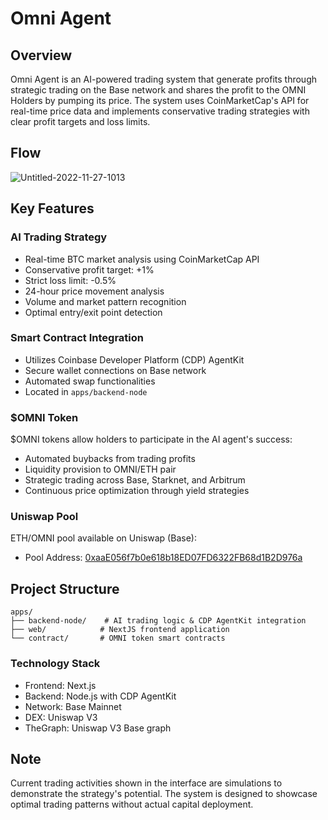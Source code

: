 # Omni Agent

## Overview

Omni Agent is an AI-powered trading system that generate profits through strategic trading on the Base network and shares the profit to the OMNI Holders by pumping its price. The system uses CoinMarketCap's API for real-time price data and implements conservative trading strategies with clear profit targets and loss limits.

## Flow

![Untitled-2022-11-27-1013](https://github.com/user-attachments/assets/b505ed25-91dc-4ed4-8e54-bbeeab05c233)


## Key Features

### AI Trading Strategy

- Real-time BTC market analysis using CoinMarketCap API
- Conservative profit target: +1%
- Strict loss limit: -0.5%
- 24-hour price movement analysis
- Volume and market pattern recognition
- Optimal entry/exit point detection

### Smart Contract Integration

- Utilizes Coinbase Developer Platform (CDP) AgentKit
- Secure wallet connections on Base network
- Automated swap functionalities
- Located in `apps/backend-node`

### $OMNI Token

$OMNI tokens allow holders to participate in the AI agent's success:

- Automated buybacks from trading profits
- Liquidity provision to OMNI/ETH pair
- Strategic trading across Base, Starknet, and Arbitrum
- Continuous price optimization through yield strategies

### Uniswap Pool

ETH/OMNI pool available on Uniswap (Base):

- Pool Address: [0xaaE056f7b0e618b18ED07FD6322FB68d1B2D976a](https://app.uniswap.org/explore/pools/base/0xaaE056f7b0e618b18ED07FD6322FB68d1B2D976a)

## Project Structure

```
apps/
├── backend-node/    # AI trading logic & CDP AgentKit integration
├── web/            # NextJS frontend application
└── contract/       # OMNI token smart contracts
```

### Technology Stack

- Frontend: Next.js
- Backend: Node.js with CDP AgentKit
- Network: Base Mainnet
- DEX: Uniswap V3
- TheGraph: Uniswap V3 Base graph
## Note

Current trading activities shown in the interface are simulations to demonstrate the strategy's potential. The system is designed to showcase optimal trading patterns without actual capital deployment.
